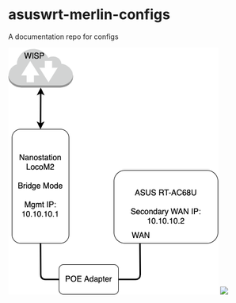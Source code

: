 # asuswrt-merlin-configs
A documentation repo for configs

<img src="images/diagram.png"/> ![](images/diagramm.png)

